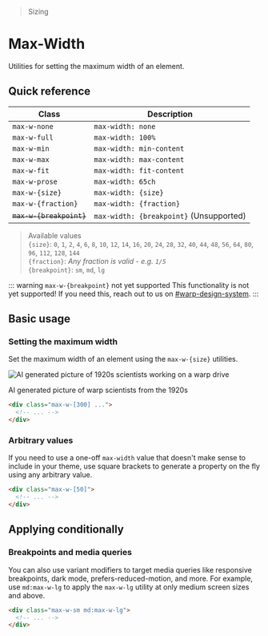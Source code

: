 > Sizing

# Max-Width

Utilities for setting the maximum width of an element.

## Quick reference

| Class                    | Description                             |
|--------------------------|-----------------------------------------|
| `max-w-none`             | `max-width: none`                       |
| `max-w-full`             | `max-width: 100%`                       |
| `max-w-min`              | `max-width: min-content`                |
| `max-w-max`              | `max-width: max-content`                |
| `max-w-fit`              | `max-width: fit-content`                |
| `max-w-prose`            | `max-width: 65ch`                       |
| `max-w-{size}`           | `max-width: {size}`                     |
| `max-w-{fraction}`       | `max-width: {fraction}`                 |
| ~~`max-w-{breakpoint}`~~ | `max-width: {breakpoint}` (Unsupported) |

> Available values <br />
> `{size}`: `0`, `1`, `2`, `4`, `6`, `8`, `10`, `12`, `14`, `16`, `20`, `24`, `28`, `32`, `40`, `44`, `48`, `56`, `64`, `80`, `96`, `112`, `128`, `144` <br />
> `{fraction}`: _Any fraction is valid - e.g. `1/5`_<br/>
> `{breakpoint}`: `sm`, `md`, `lg`

::: warning `max-w-{breakpoint}` not yet supported
This functionality is not yet supported! If you need this, reach out to us on [#warp-design-system](https://sch-chat.slack.com/archives/C04P0GYTHPV).
:::

## Basic usage

### Setting the maximum width
Set the maximum width of an element using the `max-w-{size}` utilities.

<width-controller>
  <example-container>
    <div class="ex-bg--striped ex-bg--blue flex justify-center">
      <section class="ex-box pd-bg-white max-w-[300]">
        <img src="/images/20s-scientists.jpg" class="h-128 w-128 rounded-full" alt="AI generated picture of 1920s scientists working on a warp drive" />
        <p class="pd-text-slate-900 pl-16">AI generated picture of warp scientists from the 1920s</p>
      </section>
    </div>
  </example-container>
</width-controller>

```html
<div class="max-w-[300] ...">
  <!-- ... -->
</div>
```

<!-- TODO: Unsupported
### Constraining to your breakpoints
The `max-w-screen-{breakpoint}` classes can be used to give an element a max-width matching a specific breakpoint.

```html
<div class="max-w-screen-md"></div>
```
-->

### Arbitrary values
If you need to use a one-off `max-width` value that doesn't make sense to include in your theme, use square brackets to generate a property on the fly using any arbitrary value.

```html
<div class="max-w-[50]">
  <!-- ... -->
</div>
```

## Applying conditionally

### Breakpoints and media queries
You can also use variant modifiers to target media queries like responsive breakpoints, dark mode, prefers-reduced-motion, and more. For example, use `md:max-w-lg` to apply the `max-w-lg` utility at only medium screen sizes and above.

```html
<div class="max-w-sm md:max-w-lg">
  <!-- ... -->
</div>
```
